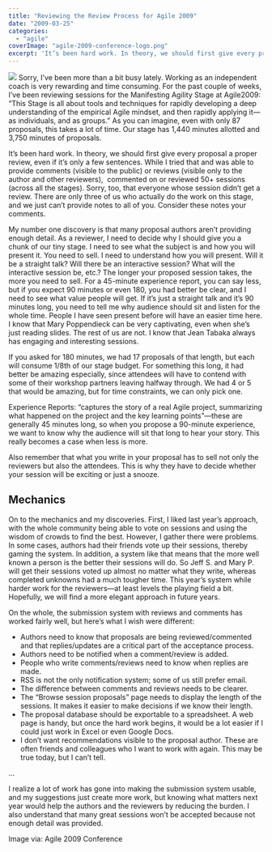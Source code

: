 ```yaml
---
title: "Reviewing the Review Process for Agile 2009"
date: "2009-03-25"
categories: 
  - "agile"
coverImage: "agile-2009-conference-logo.png"
excerpt: 'It’s been hard work. In theory, we should first give every proposal a proper review, even'
---
```


![](src/content/blog/reviewing-the-review-process-for-agile-2009/images/agile-2009-conference-logo.png) Sorry, I’ve been more than a bit busy lately. Working as an independent coach is very rewarding and time consuming. For the past couple of weeks, I’ve been reviewing sessions for the Manifesting Agility Stage at Agile2009: “This Stage is all about tools and techniques for rapidly developing a deep understanding of the empirical Agile mindset, and then rapidly applying it—as individuals, and as groups.” As you can imagine, even with only 87 proposals, this takes a lot of time. Our stage has 1,440 minutes allotted and 3,750 minutes of proposals.

It’s been hard work. In theory, we should first give every proposal a proper review, even if it’s only a few sentences. While I tried that and was able to provide comments (visible to the public) or reviews (visible only to the author and other reviewers),  commented on or reviewed 50+ sessions (across all the stages). Sorry, too, that everyone whose session didn’t get a review. There are only three of us who actually do the work on this stage, and we just can’t provide notes to all of you. Consider these notes your comments.

My number one discovery is that many proposal authors aren’t providing enough detail. As a reviewer, I need to decide why I should give you a chunk of our tiny stage. I need to see what the subject is and how you will present it. You need to sell. I need to understand how you will present. Will it be a straight talk? Will there be an interactive session? What will the interactive session be, etc.? The longer your proposed session takes, the more you need to sell. For a 45-minute experience report, you can say less, but if you expect 90 minutes or even 180, you had better be clear, and I need to see what value people will get. If it’s just a straight talk and it’s 90 minutes long, you need to tell me why audience should sit and listen for the whole time. People I have seen present before will have an easier time here. I know that Mary Poppendieck can be very captivating, even when she’s just reading slides. The rest of us are not. I know that Jean Tabaka always has engaging and interesting sessions.

If you asked for 180 minutes, we had 17 proposals of that length, but each will consume 1/8th of our stage budget. For something this long, it had better be amazing especially, since attendees will have to contend with some of their workshop partners leaving halfway through. We had 4 or 5 that would be amazing, but for time constraints, we can only pick one.

Experience Reports: “captures the story of a real Agile project, summarizing what happened on the project and the key learning points”—these are generally 45 minutes long, so when you propose a 90-minute experience, we want to know why the audience will sit that long to hear your story. This really becomes a case when less is more.

Also remember that what you write in your proposal has to sell not only the reviewers but also the attendees. This is why they have to decide whether your session will be exciting or just a snooze.

## Mechanics

On to the mechanics and my discoveries. First, I liked last year’s approach, with the whole community being able to vote on sessions and using the wisdom of crowds to find the best. However, I gather there were problems. In some cases, authors had their friends vote up their sessions, thereby gaming the system. In addition, a system like that means that the more well known a person is the better their sessions will do. So Jeff S. and Mary P. will get their sessions voted up almost no matter what they write, whereas completed unknowns had a much tougher time. This year’s system while harder work for the reviewers—at least levels the playing field a bit. Hopefully, we will find a more elegant approach in future years.

On the whole, the submission system with reviews and comments has worked fairly well, but here’s what I wish were different:

- Authors need to know that proposals are being reviewed/commented and that replies/updates are a critical part of the acceptance process.
- Authors need to be notified when a comment/review is added.
- People who write comments/reviews need to know when replies are made.
- RSS is not the only notification system; some of us still prefer email.
- The difference between comments and reviews needs to be clearer.
- The “Browse session proposals” page needs to display the length of the sessions. It makes it easier to make decisions if we know their length.
- The proposal database should be exportable to a spreadsheet. A web page is handy, but once the hard work begins, it would be a lot easier if I could just work in Excel or even Google Docs.
- I don’t want recommendations visible to the proposal author. These are often friends and colleagues who I want to work with again. This may be true today, but I can’t tell.

…

I realize a lot of work has gone into making the submission system usable, and my suggestions just create more work, but knowing what matters next year would help the authors and the reviewers by reducing the burden. I also understand that many great sessions won’t be accepted because not enough detail was provided.

Image via: Agile 2009 Conference
